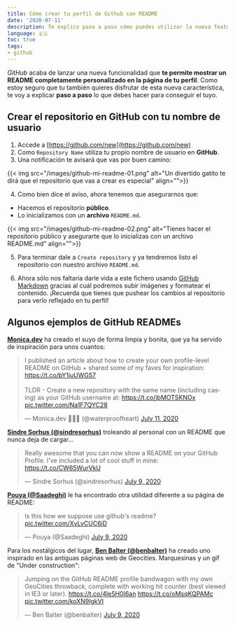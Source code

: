 ```yaml
---
title: Cómo crear tu perfil de Github con README
date: '2020-07-11'
description: Te explico paso a paso cómo puedes utilizar la nueva feature de GitHub para personalizar tu perfil utilizando un README.md
language: 🇪🇸
toc: true
tags:
- github
---
```


*GitHub* acaba de lanzar una nueva funcionalidad que **te permite mostrar un README completamente personalizado en la página de tu perfil**. Como estoy seguro que tu también quieres disfrutar de esta nueva característica, te voy a explicar **paso a paso** lo que debes hacer para conseguir el tuyo.

## Crear el repositorio en GitHub con tu nombre de usuario

1. Accede a [https://github.com/new](https://github.com/new)
2. Como `Repository Name` utiliza tu propio nombre de usuario en **GitHub**.
3. Una notificación te avisará que vas por buen camino:

{{< img src="/images/github-mi-readme-01.png" alt="Un divertido gatito te dirá que el repositorio que vas a crear es especial" align="">}}

4. Como bien dice el aviso, ahora tenemos que asegurarnos que:
  - Hacemos el repositorio **público**.
  - Lo inicializamos con un **archivo** `README.md`.

{{< img src="/images/github-mi-readme-02.png" alt="Tienes hacer el repositorio público y asegurarte que lo inicializas con un archivo README.md" align="">}}

5. Para terminar dale a `Create repository` y ya tendremos listo el repositorio con nuestro archivo `README.md`.
   
6. Ahora sólo nos faltaría darle vida a este fichero usando [GitHub Markdown](https://guides.github.com/features/mastering-markdown/) gracias al cuál podremos subir imágenes y formatear el contenido. ¡Recuerda que tienes que pushear los cambios al repositorio para verlo reflejado en tu perfil!

## Algunos ejemplos de GitHub READMEs

[**Monica.dev**](https://twitter.com/waterproofheart/status/1281928692634189824) ha creado el suyo de forma limpia y bonita, que ya ha servido de inspiración para unos cuantos:
<blockquote class="twitter-tweet"><p lang="en" dir="ltr">I published an article about how to create your own profile-level README on GitHub + shared some of my faves for inspiration: <a href="https://t.co/bY1juUWG57">https://t.co/bY1juUWG57</a><br><br>TLDR - Create a new repository with the same name (including casing) as your GitHub username at: <a href="https://t.co/jbMOTSKNOx">https://t.co/jbMOTSKNOx</a> <a href="https://t.co/Na1F7QYC28">pic.twitter.com/Na1F7QYC28</a></p>&mdash; Monica.dev 👩🏾‍💻 (@waterproofheart) <a href="https://twitter.com/waterproofheart/status/1281928692634189824?ref_src=twsrc%5Etfw">July 11, 2020</a></blockquote>
<script async src="https://platform.twitter.com/widgets.js" charset="utf-8"></script>

**[Sindre Sorhus (@sindresorhus)](https://twitter.com/sindresorhus)** troleando al personal con un README que nunca deja de cargar...
<blockquote class="twitter-tweet"><p lang="en" dir="ltr">Really awesome that you can now show a README on your GitHub Profile. I&#39;ve included a lot of cool stuff in mine: <a href="https://t.co/CW65WurVkU">https://t.co/CW65WurVkU</a></p>&mdash; Sindre Sorhus (@sindresorhus) <a href="https://twitter.com/sindresorhus/status/1281273334047490048?ref_src=twsrc%5Etfw">July 9, 2020</a></blockquote> <script async src="https://platform.twitter.com/widgets.js" charset="utf-8"></script>

**[Pouya (@Saadeghi)](https://twitter.com/Saadeghi)** le ha encontrado otra utilidad diferente a su página de README:
<blockquote class="twitter-tweet"><p lang="en" dir="ltr">Is this how we suppose use github&#39;s readme? <a href="https://t.co/XvLvCUC6iD">pic.twitter.com/XvLvCUC6iD</a></p>&mdash; Pouya (@Saadeghi) <a href="https://twitter.com/Saadeghi/status/1281111778290786310?ref_src=twsrc%5Etfw">July 9, 2020</a></blockquote> <script async src="https://platform.twitter.com/widgets.js" charset="utf-8"></script>

Para los nostálgicos del lugar, [**Ben Balter (@benbalter)**](https://twitter.com/benbalter) ha creado uno inspirado en las antiguas páginas web de Geocities. Marquesinas y un gif de "Under construction":
<blockquote class="twitter-tweet"><p lang="en" dir="ltr">Jumping on the GitHub README profile bandwagon with my own GeoCities throwback, complete with working hit counter (best viewed in IE3 or later). <a href="https://t.co/4le5H0I6an">https://t.co/4le5H0I6an</a> <a href="https://t.co/oMsqKQPAMc">https://t.co/oMsqKQPAMc</a> <a href="https://t.co/koXN9lgkVI">pic.twitter.com/koXN9lgkVI</a></p>&mdash; Ben Balter (@benbalter) <a href="https://twitter.com/benbalter/status/1281239789308698624?ref_src=twsrc%5Etfw">July 9, 2020</a></blockquote> <script async src="https://platform.twitter.com/widgets.js" charset="utf-8"></script>